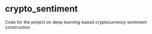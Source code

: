# crypto_sentiment
Code for the project on deep learning-based cryptocurrency sentiment construction

